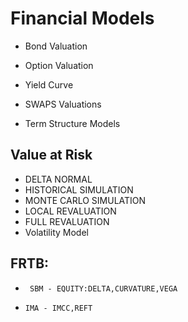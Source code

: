 # Financial Models

* Bond Valuation

* Option Valuation

* Yield Curve

* SWAPS Valuations

* Term Structure Models

 ##   Value at Risk
 * DELTA NORMAL
 * HISTORICAL SIMULATION
 * MONTE CARLO SIMULATION
 * LOCAL REVALUATION
 * FULL REVALUATION
 * Volatility Model
    

 ##    FRTB:
 *      SBM - EQUITY:DELTA,CURVATURE,VEGA
 *     IMA - IMCC,REFT 
